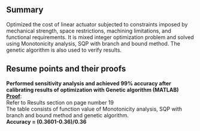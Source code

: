 ## Summary
Optimized the cost of linear actuator subjected to constraints imposed by mechanical strength, space restrictions, machining limitations, and functional requirements.
It is mixed integer optimization problem and solved using Monotonicity analysis, SQP with branch and bound method. The genetic algorithm is also used to verify results.

## Resume points and their proofs
**Performed sensitivity analysis and achieved 99% accuracy after calibrating results of optimization with Genetic algorithm (MATLAB)**  
<ins>**Proof**</ins>:  
Refer to Results section on page number 19  
The table consists of function value of  Monotonicity analysis, SQP with branch and bound method and genetic algorithm.  
**Accuracy = (0.3601-0.36)/0.36**  
